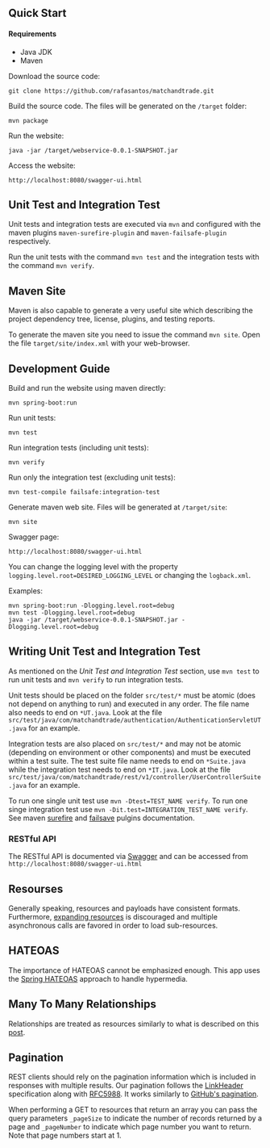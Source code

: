 ## Quick Start
#### Requirements
* Java JDK
* Maven

Download the source code:

`git clone https://github.com/rafasantos/matchandtrade.git`

Build the source code. The files will be generated on the `/target` folder:

`mvn package`


Run the website:

`java -jar /target/webservice-0.0.1-SNAPSHOT.jar`

Access the website:

`http://localhost:8080/swagger-ui.html`

## Unit Test and Integration Test
Unit tests and integration tests are executed via `mvn` and configured with the maven plugins `maven-surefire-plugin` and `maven-failsafe-plugin` respectively.

Run the unit tests with the command `mvn test` and the integration tests with the command `mvn verify`.

## Maven Site
Maven is also capable to generate a very useful site which describing the project dependency tree, license, plugins, and testing reports.

To generate the maven site you need to issue the command `mvn site`. Open the file `target/site/index.xml` with your web-browser.

## Development Guide
Build and run the website using maven directly:

`mvn spring-boot:run`

Run unit tests:

`mvn test`

Run integration tests (including unit tests):

`mvn verify`

Run only the integration test (excluding unit tests):

`mvn test-compile failsafe:integration-test`

Generate maven web site. Files will be generated at `/target/site`:

`mvn site`

Swagger page:

`http://localhost:8080/swagger-ui.html`

You can change the logging level with the property `logging.level.root=DESIRED_LOGGING_LEVEL` or changing the `logback.xml`.

Examples:
```
mvn spring-boot:run -Dlogging.level.root=debug
mvn test -Dlogging.level.root=debug
java -jar /target/webservice-0.0.1-SNAPSHOT.jar -Dlogging.level.root=debug
```

## Writing Unit Test and Integration Test
As mentioned on the *Unit Test and Integration Test* section, use `mvn test` to run unit tests and `mvn verify` to run integration tests.

Unit tests should be placed on the folder `src/test/*` must be atomic (does not depend on anything to run) and executed in any order. The file name also needs to end on `*UT.java`. Look at the file `src/test/java/com/matchandtrade/authentication/AuthenticationServletUT.java` for an example.

Integration tests are also placed on `src/test/*` and may not be atomic (depending on environment or other components) and must be executed within a test suite. The test suite file name needs to end on `*Suite.java` while the integration test needs to end on `*IT.java`. Look at the file `src/test/java/com/matchandtrade/rest/v1/controller/UserControllerSuite.java` for an example.

To run one single unit test use `mvn -Dtest=TEST_NAME verify`. To run one singe integration test use `mvn -Dit.test=INTEGRATION_TEST_NAME verify`. See maven [surefire][3] and [failsave][4] pulgins documentation. 


### RESTful API
The RESTful API is documented via [Swagger][5] and can be accessed from `http://localhost:8080/swagger-ui.html`
## Resourses
Generally speaking, resources and payloads have consistent formats. Furthermore, [expanding resources][7] is discouraged and multiple asynchronous calls are favored in order to load sub-resources.
## HATEOAS
The importance of HATEOAS cannot be emphasized enough. This app uses the [Spring HATEOAS][8] approach to handle hypermedia.
## Many To Many Relationships
Relationships are treated as resources similarly to what is described on this [post][6].
## Pagination
REST clients should rely on the pagination information which is included in responses with multiple results. Our pagination follows the [LinkHeader][10] specification along with [RFC5988][11]. It works similarly to [GitHub's pagination][9].

When performing a GET to resources that return an array you can pass the query parameters `_pageSize` to indicate the number of records returned by a page and `_pageNumber` to indicate which page number you want to return. Note that page numbers start at 1.

[1]: https://docs.oracle.com/javase/8/docs/technotes/guides/install/install_overview.html "Install Java JDK"
[2]: http://maven.apache.org/install.html "Install Maven"
[3]: https://maven.apache.org/surefire/maven-surefire-plugin/examples/single-test.html "Maven surefire"
[4]: https://maven.apache.org/surefire/maven-failsafe-plugin/examples/single-test.html "Maven failsafe"
[5]: http://swagger.io/ "Swagger"
[6]: https://rafaelsantosbra.wordpress.com/2016/10/18/many-to-many-relationships-for-rest-api-with-a-relationship-attribute/ "REST API Many to Many relationship"
[7]: http://venkat.io/posts/expanding-your-rest-api/ "REST API Expand Resources"
[8]: https://spring.io/understanding/HATEOAS "Spring HATEOAS"
[9]: https://developer.github.com/guides/traversing-with-pagination/ "GitHub Pagination"
[10]: https://www.w3.org/wiki/LinkHeader "LinkHeader Specification"
[11]: http://www.rfc-editor.org/rfc/rfc5988.txt "rfc5988"
